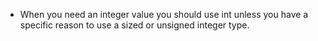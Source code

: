 - When you need an integer value you should use int unless you have a specific reason to use a sized or unsigned integer
  type. 